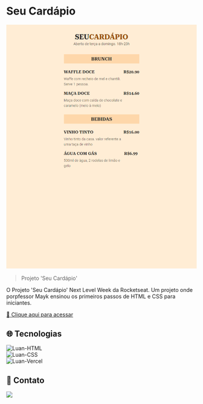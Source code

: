 # Seu Cardápio

![preview](./.github/preview.png)

>Projeto 'Seu Cardápio'

O Projeto 'Seu Cardápio' Next Level Week da Rocketseat.
Um projeto onde porpfessor Mayk ensinou os primeiros passos de HTML e CSS para iniciantes.

[🔗 Clique aqui para acessar](seu-cardapio-menu.vercel.app)

## 🌐 Tecnologias 

<img alt="Luan-HTML" src="https://img.shields.io/badge/HTML5-E34F26?style=for-the-badge&logo=html5&logoColor=white"> <br>
<img alt="Luan-CSS" src="https://img.shields.io/badge/CSS3-1572B6?style=for-the-badge&logo=css3&logoColor=white"><br>
<img alt="Luan-Vercel" src="https://img.shields.io/badge/Vercel-000000?style=for-the-badge&logo=vercel&logoColor=white"><br>

## 📱 Contato

<a href = "mailto:luanpablo@outlook.com"><img src="https://img.shields.io/badge/Outlook-0078D4?style=for-the-badge&logo=microsoft-outlook&logoColor=white" target="_blank"></a>
